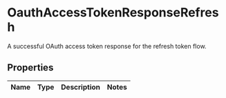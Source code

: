 

# OauthAccessTokenResponseRefresh

A successful OAuth access token response for the refresh token flow.

## Properties

| Name | Type | Description | Notes |
|------------ | ------------- | ------------- | -------------|



